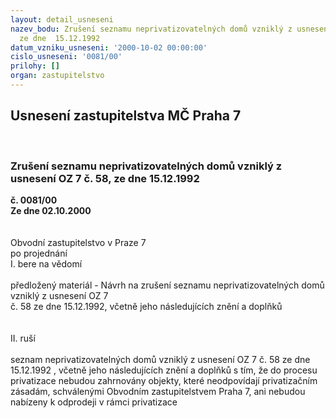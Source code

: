 ```yaml
---
layout: detail_usneseni
nazev_bodu: Zrušení seznamu neprivatizovatelných domů vzniklý z usnesení OZ 7 č. 58,
  ze dne  15.12.1992
datum_vzniku_usneseni: '2000-10-02 00:00:00'
cislo_usneseni: '0081/00'
prilohy: []
organ: zastupitelstvo
---
```

<div id="ucUsn_pList" class="usn">
	<span><h2>Usnesení zastupitelstva MČ Praha 7 </h2>
<br></span><div class="standBody">
<span><h3>Zrušení seznamu neprivatizovatelných domů vzniklý z usnesení OZ 7 č. 58, ze dne  15.12.1992</h3></span><div class="center">
		<strong>č. 0081/00</strong><br>
	</div>
<div class="center">
		<strong>Ze dne 02.10.2000</strong><br><br>
	</div>     <br>Obvodní zastupitelstvo v Praze 7<br>po projednání<br>I.	bere na vědomí<br><br> předložený materiál - Návrh na zrušení seznamu neprivatizovatelných domů vzniklý z usnesení OZ 7 <br>č. 58  ze dne 15.12.1992, včetně jeho následujících znění a doplňků<br><br><br>II.	ruší <br><br>seznam neprivatizovatelných domů vzniklý z usnesení OZ 7 č. 58 ze dne 15.12.1992 , včetně jeho následujících znění a doplňků s tím, že do procesu privatizace nebudou zahrnovány objekty, které neodpovídají privatizačním zásadám, schválenými Obvodním zastupitelstvem Praha 7, ani nebudou nabízeny k odprodeji v rámci privatizace<br>
</div>
</div>